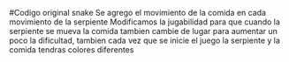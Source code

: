 #Codigo original snake
Se agrego el movimiento de la comida en cada movimiento de la serpiente
Modificamos la jugabilidad para que cuando la serpiente se mueva la comida tambien cambie de lugar para aumentar un poco la dificultad, tambien cada vez que se inicie el juego la serpiente y la comida tendras colores diferentes
